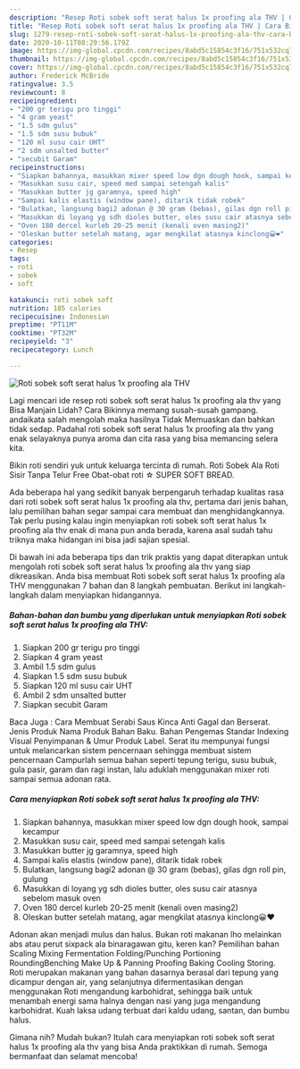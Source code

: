 ```yaml
---
description: "Resep Roti sobek soft serat halus 1x proofing ala THV | Cara Bikin Roti sobek soft serat halus 1x proofing ala THV Yang Enak Banget"
title: "Resep Roti sobek soft serat halus 1x proofing ala THV | Cara Bikin Roti sobek soft serat halus 1x proofing ala THV Yang Enak Banget"
slug: 1279-resep-roti-sobek-soft-serat-halus-1x-proofing-ala-thv-cara-bikin-roti-sobek-soft-serat-halus-1x-proofing-ala-thv-yang-enak-banget
date: 2020-10-11T08:29:56.179Z
image: https://img-global.cpcdn.com/recipes/8abd5c15854c3f16/751x532cq70/roti-sobek-soft-serat-halus-1x-proofing-ala-thv-foto-resep-utama.jpg
thumbnail: https://img-global.cpcdn.com/recipes/8abd5c15854c3f16/751x532cq70/roti-sobek-soft-serat-halus-1x-proofing-ala-thv-foto-resep-utama.jpg
cover: https://img-global.cpcdn.com/recipes/8abd5c15854c3f16/751x532cq70/roti-sobek-soft-serat-halus-1x-proofing-ala-thv-foto-resep-utama.jpg
author: Frederick McBride
ratingvalue: 3.5
reviewcount: 8
recipeingredient:
- "200 gr terigu pro tinggi"
- "4 gram yeast"
- "1.5 sdm gulus"
- "1.5 sdm susu bubuk"
- "120 ml susu cair UHT"
- "2 sdm unsalted butter"
- "secubit Garam"
recipeinstructions:
- "Siapkan bahannya, masukkan mixer speed low dgn dough hook, sampai kecampur"
- "Masukkan susu cair, speed med sampai setengah kalis"
- "Masukkan butter jg garamnya, speed high"
- "Sampai kalis elastis (window pane), ditarik tidak robek"
- "Bulatkan, langsung bagi2 adonan @ 30 gram (bebas), gilas dgn roll pin, gulung"
- "Masukkan di loyang yg sdh dioles butter, oles susu cair atasnya sebelom masuk oven"
- "Oven 180 dercel kurleb 20-25 menit (kenali oven masing2)"
- "Oleskan butter setelah matang, agar mengkilat atasnya kinclong😀❤️"
categories:
- Resep
tags:
- roti
- sobek
- soft

katakunci: roti sobek soft 
nutrition: 185 calories
recipecuisine: Indonesian
preptime: "PT11M"
cooktime: "PT32M"
recipeyield: "3"
recipecategory: Lunch

---
```



![Roti sobek soft serat halus 1x proofing ala THV](https://img-global.cpcdn.com/recipes/8abd5c15854c3f16/751x532cq70/roti-sobek-soft-serat-halus-1x-proofing-ala-thv-foto-resep-utama.jpg)

Lagi mencari ide resep roti sobek soft serat halus 1x proofing ala thv yang Bisa Manjain Lidah? Cara Bikinnya memang susah-susah gampang. andaikata salah mengolah maka hasilnya Tidak Memuaskan dan bahkan tidak sedap. Padahal roti sobek soft serat halus 1x proofing ala thv yang enak selayaknya punya aroma dan cita rasa yang bisa memancing selera kita.

Bikin roti sendiri yuk untuk keluarga tercinta di rumah. Roti Sobek Ala Roti Sisir Tanpa Telur Free Obat-obat roti ☆ SUPER SOFT BREAD.

Ada beberapa hal yang sedikit banyak berpengaruh terhadap kualitas rasa dari roti sobek soft serat halus 1x proofing ala thv, pertama dari jenis bahan, lalu pemilihan bahan segar sampai cara membuat dan menghidangkannya. Tak perlu pusing kalau ingin menyiapkan roti sobek soft serat halus 1x proofing ala thv enak di mana pun anda berada, karena asal sudah tahu triknya maka hidangan ini bisa jadi sajian spesial.


Di bawah ini ada beberapa tips dan trik praktis yang dapat diterapkan untuk mengolah roti sobek soft serat halus 1x proofing ala thv yang siap dikreasikan. Anda bisa membuat Roti sobek soft serat halus 1x proofing ala THV menggunakan 7 bahan dan 8 langkah pembuatan. Berikut ini langkah-langkah dalam menyiapkan hidangannya.

<!--inarticleads1-->

##### Bahan-bahan dan bumbu yang diperlukan untuk menyiapkan Roti sobek soft serat halus 1x proofing ala THV:

1. Siapkan 200 gr terigu pro tinggi
1. Siapkan 4 gram yeast
1. Ambil 1.5 sdm gulus
1. Siapkan 1.5 sdm susu bubuk
1. Siapkan 120 ml susu cair UHT
1. Ambil 2 sdm unsalted butter
1. Siapkan secubit Garam


Baca Juga : Cara Membuat Serabi Saus Kinca Anti Gagal dan Berserat. Jenis Produk Nama Produk Bahan Baku. Bahan Pengemas Standar Indexing Visual Penyimpanan &amp; Umur Produk Label. Serat itu mempunyai fungsi untuk melancarkan sistem pencernaan sehingga membuat sistem pencernaan Campurlah semua bahan seperti tepung terigu, susu bubuk, gula pasir, garam dan ragi instan, lalu aduklah menggunakan mixer roti sampai semua adonan rata. 

<!--inarticleads2-->

##### Cara menyiapkan Roti sobek soft serat halus 1x proofing ala THV:

1. Siapkan bahannya, masukkan mixer speed low dgn dough hook, sampai kecampur
1. Masukkan susu cair, speed med sampai setengah kalis
1. Masukkan butter jg garamnya, speed high
1. Sampai kalis elastis (window pane), ditarik tidak robek
1. Bulatkan, langsung bagi2 adonan @ 30 gram (bebas), gilas dgn roll pin, gulung
1. Masukkan di loyang yg sdh dioles butter, oles susu cair atasnya sebelom masuk oven
1. Oven 180 dercel kurleb 20-25 menit (kenali oven masing2)
1. Oleskan butter setelah matang, agar mengkilat atasnya kinclong😀❤️


Adonan akan menjadi mulus dan halus. Bukan roti makanan lho melainkan abs atau perut sixpack ala binaragawan gitu, keren kan? Pemilihan bahan Scaling Mixing Fermentation Folding/Punching Portioning RoundingBenching Make Up &amp; Panning Proofing Baking Cooling Storing. Roti merupakan makanan yang bahan dasarnya berasal dari tepung yang dicampur dengan air, yang selanjutnya difermentasikan dengan menggunakan Roti mengandung karbohidrat, sehingga baik untuk menambah energi sama halnya dengan nasi yang juga mengandung karbohidrat. Kuah laksa udang terbuat dari kaldu udang, santan, dan bumbu halus. 

Gimana nih? Mudah bukan? Itulah cara menyiapkan roti sobek soft serat halus 1x proofing ala thv yang bisa Anda praktikkan di rumah. Semoga bermanfaat dan selamat mencoba!
